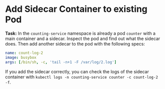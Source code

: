 # Add Sidecar Container to existing Pod

**Task:** In the `counting-service` namespace is already a pod `counter` with a main container and a sidecar. Inspect the pod and find out what the sidecar does. Then add another sidecar to the pod with the following specs:

```yaml
name: count-log-2
image: busybox
args: [/bin/sh, -c, 'tail -n+1 -F /var/log/2.log']
```

If you add the sidecar correctly, you can check the logs of the sidecar container with `kubectl logs -n counting-service counter -c count-log-2 -f`.